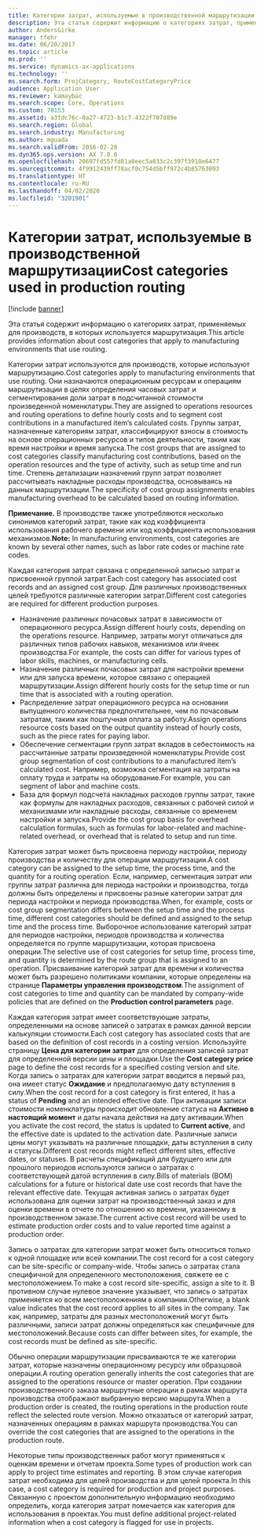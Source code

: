 ```yaml
---
title: Категории затрат, используемые в производственной маршрутизации
description: Эта статья содержит информацию о категориях затрат, применяемых для производств, в которых используется маршрутизация.
author: AndersGirke
manager: tfehr
ms.date: 06/20/2017
ms.topic: article
ms.prod: ''
ms.service: dynamics-ax-applications
ms.technology: ''
ms.search.form: ProjCategory, RouteCostCategoryPrice
audience: Application User
ms.reviewer: kamaybac
ms.search.scope: Core, Operations
ms.custom: 78153
ms.assetid: a3fdc76c-0a27-4723-b1c7-4322f707d89e
ms.search.region: Global
ms.search.industry: Manufacturing
ms.author: mguada
ms.search.validFrom: 2016-02-28
ms.dyn365.ops.version: AX 7.0.0
ms.openlocfilehash: 20697fd557fd81a0eec5a033c2c397f3918e6477
ms.sourcegitcommit: 4f9912439ff78acf0c754d5bff972c4b85763093
ms.translationtype: HT
ms.contentlocale: ru-RU
ms.lasthandoff: 04/02/2020
ms.locfileid: "3201901"
---
```

# <a name="cost-categories-used-in-production-routing"></a><span data-ttu-id="32e44-103">Категории затрат, используемые в производственной маршрутизации</span><span class="sxs-lookup"><span data-stu-id="32e44-103">Cost categories used in production routing</span></span>

[!include [banner](../includes/banner.md)]

<span data-ttu-id="32e44-104">Эта статья содержит информацию о категориях затрат, применяемых для производств, в которых используется маршрутизация.</span><span class="sxs-lookup"><span data-stu-id="32e44-104">This article provides information about cost categories that apply to manufacturing environments that use routing.</span></span>

<span data-ttu-id="32e44-105">Категории затрат используются для производств, которые используют маршрутизацию.</span><span class="sxs-lookup"><span data-stu-id="32e44-105">Cost categories apply to manufacturing environments that use routing.</span></span> <span data-ttu-id="32e44-106">Они назначаются операционным ресурсам и операциям маршрутизации в целях определения часовых затрат и сегментирования доли затрат в подсчитанной стоимости произведенной номенклатуры.</span><span class="sxs-lookup"><span data-stu-id="32e44-106">They are assigned to operations resources and routing operations to define hourly costs and to segment cost contributions in a manufactured item’s calculated costs.</span></span> <span data-ttu-id="32e44-107">Группы затрат, назначенные категориям затрат, классифицируют взносы в стоимость на основе операционных ресурсов и типов деятельности, таким как время настройки и время запуска.</span><span class="sxs-lookup"><span data-stu-id="32e44-107">The cost groups that are assigned to cost categories classify manufacturing cost contributions, based on the operation resources and the type of activity, such as setup time and run time.</span></span> <span data-ttu-id="32e44-108">Степень детализации назначений групп затрат позволяет рассчитывать накладные расходы производства, основываясь на данных маршрутизации.</span><span class="sxs-lookup"><span data-stu-id="32e44-108">The specificity of cost group assignments enables manufacturing overhead to be calculated based on routing information.</span></span> 

<span data-ttu-id="32e44-109">**Примечание.** В производстве также употребляются несколько синонимов категорий затрат, такие как код коэффициента использования рабочего времени или код коэффициента использования механизмов.</span><span class="sxs-lookup"><span data-stu-id="32e44-109">**Note:** In manufacturing environments, cost categories are known by several other names, such as labor rate codes or machine rate codes.</span></span> 

<span data-ttu-id="32e44-110">Каждая категория затрат связана с определенной записью затрат и присвоенной группой затрат.</span><span class="sxs-lookup"><span data-stu-id="32e44-110">Each cost category has associated cost records and an assigned cost group.</span></span> <span data-ttu-id="32e44-111">Для различных производственных целей требуются различные категории затрат.</span><span class="sxs-lookup"><span data-stu-id="32e44-111">Different cost categories are required for different production purposes.</span></span>

-   <span data-ttu-id="32e44-112">Назначение различных почасовых затрат в зависимости от операционного ресурса.</span><span class="sxs-lookup"><span data-stu-id="32e44-112">Assign different hourly costs, depending on the operations resource.</span></span> <span data-ttu-id="32e44-113">Например, затраты могут отличаться для различных типов рабочих навыков, механизмов или ячеек производства.</span><span class="sxs-lookup"><span data-stu-id="32e44-113">For example, the costs can differ for various types of labor skills, machines, or manufacturing cells.</span></span>
-   <span data-ttu-id="32e44-114">Назначение различных почасовых затрат для настройки времени или для запуска времени, которое связано с операцией маршрутизации.</span><span class="sxs-lookup"><span data-stu-id="32e44-114">Assign different hourly costs for the setup time or run time that is associated with a routing operation.</span></span>
-   <span data-ttu-id="32e44-115">Распределение затрат операционного ресурса на основании выпущенного количества предпочтительнее, чем по почасовым затратам, таким как поштучная оплата за работу.</span><span class="sxs-lookup"><span data-stu-id="32e44-115">Assign operations resource costs based on the output quantity instead of hourly costs, such as the piece rates for paying labor.</span></span>
-   <span data-ttu-id="32e44-116">Обеспечение сегментации групп затрат вкладов в себестоимость на рассчитанные затраты произведенной номенклатуры.</span><span class="sxs-lookup"><span data-stu-id="32e44-116">Provide cost group segmentation of cost contributions to a manufactured item’s calculated cost.</span></span> <span data-ttu-id="32e44-117">Например, возможна сегментация на затраты на оплату труда и затраты на оборудование.</span><span class="sxs-lookup"><span data-stu-id="32e44-117">For example, you can segment of labor and machine costs.</span></span>
-   <span data-ttu-id="32e44-118">База для формул подсчета накладных расходов группы затрат, такие как формулы для накладных расходов, связанных с рабочей силой и механизмами или накладные расходы, связанные со временем настройки и запуска.</span><span class="sxs-lookup"><span data-stu-id="32e44-118">Provide the cost group basis for overhead calculation formulas, such as formulas for labor-related and machine-related overhead, or overhead that is related to setup and run time.</span></span>

<span data-ttu-id="32e44-119">Категория затрат может быть присвоена периоду настройки, периоду производства и количеству для операции маршрутизации.</span><span class="sxs-lookup"><span data-stu-id="32e44-119">A cost category can be assigned to the setup time, the process time, and the quantity for a routing operation.</span></span> <span data-ttu-id="32e44-120">Если, например, сегментация затрат или группы затрат различна для периода настройки и производства, тогда должны быть определены и присвоены разные категории затрат для периода настройки и периода производства.</span><span class="sxs-lookup"><span data-stu-id="32e44-120">When, for example, costs or cost group segmentation differs between the setup time and the process time, different cost categories should be defined and assigned to the setup time and the process time.</span></span> <span data-ttu-id="32e44-121">Выборочное использование категорий затрат для периодов настройки, периодов производства и количества определяется по группе маршрутизации, которая присвоена операции.</span><span class="sxs-lookup"><span data-stu-id="32e44-121">The selective use of cost categories for setup time, process time, and quantity is determined by the route group that is assigned to an operation.</span></span> <span data-ttu-id="32e44-122">Присваивание категорий затрат для времени и количества может быть разрешено политиками компании, которые определены на странице **Параметры управления производством**.</span><span class="sxs-lookup"><span data-stu-id="32e44-122">The assignment of cost categories to time and quantity can be mandated by company-wide policies that are defined on the **Production control parameters** page.</span></span> 

<span data-ttu-id="32e44-123">Каждая категория затрат имеет соответствующие затраты, определенными на основе записей о затратах в рамках данной версии калькуляции стоимости.</span><span class="sxs-lookup"><span data-stu-id="32e44-123">Each cost category has associated costs that are based on the definition of cost records in a costing version.</span></span> <span data-ttu-id="32e44-124">Используйте страницу **Цена для категории затрат** для определения записей затрат для определенной версии цены и площадки.</span><span class="sxs-lookup"><span data-stu-id="32e44-124">Use the **Cost category price** page to define the cost records for a specified costing version and site.</span></span> <span data-ttu-id="32e44-125">Когда запись о затратах для категории затрат вводится в первый раз, она имеет статус **Ожидание** и предполагаемую дату вступления в силу.</span><span class="sxs-lookup"><span data-stu-id="32e44-125">When the cost record for a cost category is first entered, it has a status of **Pending** and an intended effective date.</span></span> <span data-ttu-id="32e44-126">При активации записи стоимости номенклатуры происходит обновление статуса на **Активно в настоящий момент** и даты начала действия на дату активации.</span><span class="sxs-lookup"><span data-stu-id="32e44-126">When you activate the cost record, the status is updated to **Current active**, and the effective date is updated to the activation date.</span></span> <span data-ttu-id="32e44-127">Различные записи цены могут указывать на различные площадки, даты вступления в силу и статусы.</span><span class="sxs-lookup"><span data-stu-id="32e44-127">Different cost records might reflect different sites, effective dates, or statuses.</span></span> <span data-ttu-id="32e44-128">В расчеты спецификаций для будущего или для прошлого периодов используются записи о затратах с соответствующей датой вступления в силу.</span><span class="sxs-lookup"><span data-stu-id="32e44-128">Bills of materials (BOM) calculations for a future or historical date use cost records that have the relevant effective date.</span></span> <span data-ttu-id="32e44-129">Текущая активная запись о затратах будет использована для оценки затрат на производственный заказ и для оценки времени в отчете по отношению ко времени, указанному в производственном заказе.</span><span class="sxs-lookup"><span data-stu-id="32e44-129">The current active cost record will be used to estimate production order costs and to value reported time against a production order.</span></span> 

<span data-ttu-id="32e44-130">Запись о затратах для категории затрат может быть относиться только к одной площадке или всей компании.</span><span class="sxs-lookup"><span data-stu-id="32e44-130">The cost record for a cost category can be site-specific or company-wide.</span></span> <span data-ttu-id="32e44-131">Чтобы запись о затратах стала специфичной для определенного местоположения, свяжете ее с местоположением.</span><span class="sxs-lookup"><span data-stu-id="32e44-131">To make a cost record site-specific, assign a site to it.</span></span> <span data-ttu-id="32e44-132">В противном случае нулевое значение указывает, что запись о затратах применяется ко всем местоположениям в компании.</span><span class="sxs-lookup"><span data-stu-id="32e44-132">Otherwise, a blank value indicates that the cost record applies to all sites in the company.</span></span> <span data-ttu-id="32e44-133">Так как, например, затраты для разных местоположений могут быть различными, записи затрат должны определяться как специфичные для местоположений.</span><span class="sxs-lookup"><span data-stu-id="32e44-133">Because costs can differ between sites, for example, the cost records must be defined as site-specific.</span></span> 

<span data-ttu-id="32e44-134">Обычно операции маршрутизации присваиваются те же категории затрат, которые назначены операционному ресурсу или образцовой операции.</span><span class="sxs-lookup"><span data-stu-id="32e44-134">A routing operation generally inherits the cost categories that are assigned to the operations resource or master operation.</span></span> <span data-ttu-id="32e44-135">При создании производственного заказа маршрутные операции в рамках маршрута производства отображают выбранную версию маршрута.</span><span class="sxs-lookup"><span data-stu-id="32e44-135">When a production order is created, the routing operations in the production route reflect the selected route version.</span></span> <span data-ttu-id="32e44-136">Можно отказаться от категорий затрат, назначенных операциям в рамках маршрута производства.</span><span class="sxs-lookup"><span data-stu-id="32e44-136">You can override the cost categories that are assigned to the operations in the production route.</span></span> 

<span data-ttu-id="32e44-137">Некоторые типы производственных работ могут применяться к оценкам времени и отчетам проекта.</span><span class="sxs-lookup"><span data-stu-id="32e44-137">Some types of production work can apply to project time estimates and reporting.</span></span> <span data-ttu-id="32e44-138">В этом случае категория затрат необходима для целей производства и для целей проекта.</span><span class="sxs-lookup"><span data-stu-id="32e44-138">In this case, a cost category is required for production and project purposes.</span></span> <span data-ttu-id="32e44-139">Связанную с проектом дополнительную информацию необходимо определить, когда категория затрат помечается как категория для использования в проектах.</span><span class="sxs-lookup"><span data-stu-id="32e44-139">You must define additional project-related information when a cost category is flagged for use in projects.</span></span>



